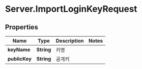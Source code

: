 # Server.ImportLoginKeyRequest

## Properties
Name | Type | Description | Notes
------------ | ------------- | ------------- | -------------
**keyName** | **String** | 키명 | 
**publicKey** | **String** | 공개키 | 


